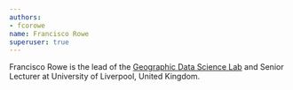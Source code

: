 ```yaml
---
authors:
- fcorowe
name: Francisco Rowe
superuser: true
---
```


Francisco Rowe is the lead of the [Geographic Data Science Lab](https://www.liverpool.ac.uk/geographic-data-science/) and Senior Lecturer at University of Liverpool, United Kingdom.
